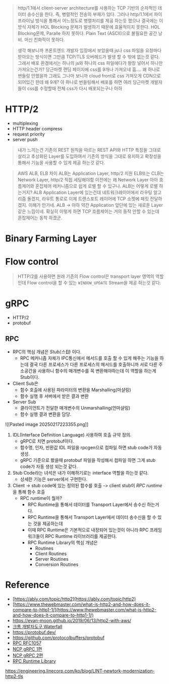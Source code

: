 
> http/1.1에서 client-server architecture를 사용하는 TCP 기반의 순차적인 데이터 송수신을 한다.
> 즉, 병렬적인 전송의 부재가 있다. 그러나 http/1.1에서 파이프라이닝 방식을 통해서 어느정도로 병렬처리를 제공 하는듯 했으나 결국에는 이 방식 자체가 HOL Blocking 문제가 발생하기 때문에 효율적이지 못한다.
> HOL Blocking문제, Paralle 하지 못하다. Plain Text (ASCII)으로 불필요한 공간 낭비. 머신 친화적이 못하다.

> 생각 해보니까 프론트엔드 개발자 입장에서 보았을때 js나 css 파일을 요청마다 받아오는 방식이면 그만큼 TCP/TLS 오버헤드가 발생 할 수 밖에 없는것 같다. 그래서 배포 환경에서는 하나의 js와 하나의 css 파일에다가 왕창 넣어서 하나만 가져오는건가? 당근마켓 랜딩 페이지에 css를 9개나 가져오네 흠.... 왜 하나로 번들링 안했을까 그래도 그나마 보니까 cloud front로 css 가져오게 CDN으로 되어있긴 한데 왜 9개? 아 하나로 번들링해서 배포를 하면 여러 당근마켓 개발자들이 css를 수정할때 전체 css가 다시 배포되는구나 아하


# HTTP/2

- multiplexing
- HTTP header compress
- request priority
- server push

> 내가 느끼는건 기존의 REST 원칙을 따르는 REST API와 HTTP 특징을 그대로 살리고 추상화된 Layer를 도입하여서 기존의 방식을 그대로 유지하고 확장성을 통해서 기능을 사용할 수 있게 제공 하는것 같다.


> AWS ALB, ELB 차이
> ALB는 Application Layer, http/2 지원
> ELB또는 CLB는 Network Layer, http/2 직접 세팅해야함
> 이전에는 왜 Network Layer 아아 흐름제어와 혼잡제어 메커니즘으로 쉽게 로밸 할 수 있구나.
> ALB는 어떻게 로밸 하는거지?
> ALB Application Layer에 있는건데 네트워크레이어에서 라우팅 알고리즘 돌겠지, 라우트 통로로 이제 트랜스포트 레이어에 TCP 소켓에 패킷 전달하겠지. 이해가 안가네.
> ALB -> 아하 약간 Application 앞단에 있는 새로운 Layer같은 느낌이네. 확실히 이렇게 하면 TCP 흐름제어는 거의 동작 안할 수 있는데 혼잡제어는 동작 하겠군.




# Binary Farming Layer



# Flow control

> HTTP/2를 사용하면 원래 기존의 Flow control은 transport layer 영역의 역할인데 Flow control을 할 수 있는 `WINDOW_UPDATE` Stream을 제공 하는것 같다.


# gRPC

- HTTP/2
- protobuf

## RPC

- RPC의 핵심 개념은 *Stub(스텁)* 이다.
	- RPC 메커니즘 자체가 IPC통신에서 메서드를 호출 할 수 있게 해주는 기능을 하는데 결국 다른 프로세스가 다른 프로세스의 메서드를 호출하니까 서로 다른 주소공간을 사용하니 함수의 매개변수를 꼭 변환해야하는데 이 역할을 하는게 Stub이다.
- Client Sub은 
	- 함수 호출에 사용된 파라미터의 변환을 Marshalling(마샬링)
	- 함수 실행 후 서버에서 받은 결과 변환
- Server Sub
	- 클라이언트가 전달한 매개변수의 Unmarshalling(언마샬링)
	- 함수 실행 결과 변환을 담당.

![[Pasted image 20250217223355.png]]

1. IDL(Interface Definition Language) 사용하여 호출 규약 정의.
	- gRPC로 치면 protobuf이다.
	- 함수명, 인자, 반환값 IDL 파일을 rpcgen으로 컴파일 하면 stub code가 자동 생성.
	- gRPC 기준으로 봤을때 protobuf 파일을 작성해서 컴파일 하면 그게 stub code가 자동 생성 되는것 같다.
2. Stub Code라는 녀석은 내가 이해하기로는 interface 역할을 하는것 같다.
	- 상세한 기능은 server에서 구현한다.
3. Client -> stub code에 있는 정의된 함수를 호출 -> client stub이 *RPC runtime* 을 통해 함수 호출
	- RPC runtime이 뭘까?
		- RPC Runtime을 통해서 데이터를 Transport Layer에서 송수신 하는거다.
		- RPC Runtime을 통해서 Transport Layer에서 데이터 송수신을 할 수 있는 것을 제공하는데
		- 이때 RPC Runtime은 기본적으로 내장되어 있는것이 아니라 RPC 프레임워크들이 RPC Runtime 라이브러리를 제공한다.
		- RPC Runtime Library의 핵심 개념은
			- Routines
			- Client Routines
			- Server Routines
			- Conversion Routines


# Reference

- [https://ably.com/topic/http2](https://ably.com/topic/http2) 
- [https://www.thewebmaster.com/what-is-http2-and-how-does-it-compare-to-http1-1/](https://www.thewebmaster.com/what-is-http2-and-how-does-it-compare-to-http1-1/) 
- https://evan-moon.github.io/2019/06/13/http2-with-aws/
- [크롬 개발자도구 Waterfall](https://hi-claire.tistory.com/9) 
- https://protobuf.dev/
- https://github.com/protocolbuffers/protobuf
- [RPC RFC1057](https://datatracker.ietf.org/doc/html/rfc1057?utm_source=chatgpt.com#appendix-A) 
- [NCP gRPC 1편](https://blog.naver.com/n_cloudplatform/221751268831) 
- [NCP gRPC 2편](https://medium.com/naver-cloud-platform/nbp-%EA%B8%B0%EC%88%A0-%EA%B2%BD%ED%97%98-%EC%8B%9C%EB%8C%80%EC%9D%98-%ED%9D%90%EB%A6%84-grpc-%EA%B9%8A%EA%B2%8C-%ED%8C%8C%EA%B3%A0%EB%93%A4%EA%B8%B0-2-b01d390a7190) 
- [RPC Runtime Library](https://sites.ualberta.ca/dept/chemeng/AIX-43/share/man/info/C/a_doc_lib/aixprggd/progcomc/rpc_lib.htm) 

https://engineering.linecorp.com/ko/blog/LINT-newtork-modernization-http2-tls

